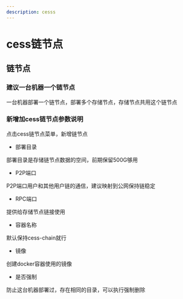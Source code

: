 ```yaml
---
description: cesss
---
```


# cess链节点

## 链节点 <a href="#lian-jie-dian" id="lian-jie-dian"></a>

### 建议一台机器一个链节点 <a href="#jian-yi-yi-tai-ji-qi-yi-ge-lian-jie-dian" id="jian-yi-yi-tai-ji-qi-yi-ge-lian-jie-dian"></a>

一台机器部署一个链节点，部署多个存储节点，存储节点共用这个链节点

### 新增加cess链节点参数说明 <a href="#xin-zeng-jia-cess-lian-jie-dian-can-shu-shuo-ming" id="xin-zeng-jia-cess-lian-jie-dian-can-shu-shuo-ming"></a>

点击cess链节点菜单，新增链节点

* 部署目录

部署目录是存储链节点数据的空间，前期保留500G够用

* P2P端口

P2P端口用户和其他用户链的通信，建议映射到公网保持链稳定

* RPC端口

提供给存储节点链接使用

* 容器名称

默认保持cess-chain就行

* 镜像

创建docker容器使用的镜像

* 是否强制

防止这台机器部署过，存在相同的目录，可以执行强制删除
